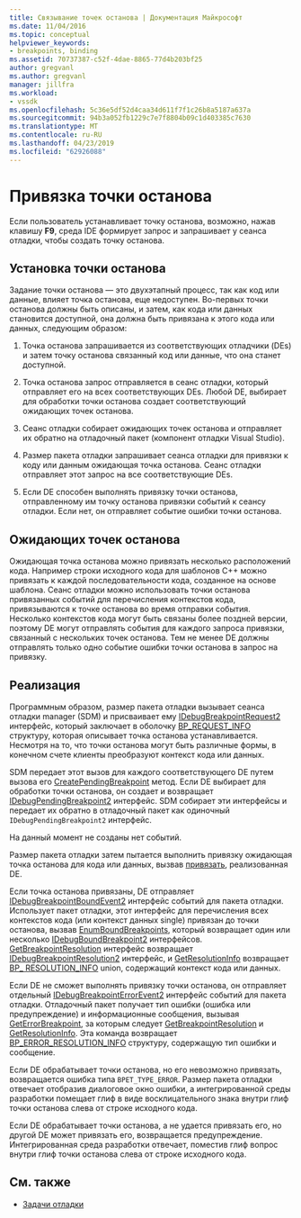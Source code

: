 ```yaml
---
title: Связывание точек останова | Документация Майкрософт
ms.date: 11/04/2016
ms.topic: conceptual
helpviewer_keywords:
- breakpoints, binding
ms.assetid: 70737387-c52f-4dae-8865-77d4b203bf25
author: gregvanl
ms.author: gregvanl
manager: jillfra
ms.workload:
- vssdk
ms.openlocfilehash: 5c36e5df52d4caa34d611f7f1c26b8a5187a637a
ms.sourcegitcommit: 94b3a052fb1229c7e7f8804b09c1d403385c7630
ms.translationtype: MT
ms.contentlocale: ru-RU
ms.lasthandoff: 04/23/2019
ms.locfileid: "62926088"
---
```

# <a name="bind-breakpoints"></a>Привязка точки останова
Если пользователь устанавливает точку останова, возможно, нажав клавишу **F9**, среда IDE формирует запрос и запрашивает у сеанса отладки, чтобы создать точку останова.

## <a name="set-a-breakpoint"></a>Установка точки останова
 Задание точки останова — это двухэтапный процесс, так как код или данные, влияет точка останова, еще недоступен. Во-первых точки останова должны быть описаны, и затем, как кода или данных становится доступной, она должна быть привязана к этого кода или данных, следующим образом:

1. Точка останова запрашивается из соответствующих отладчики (DEs) и затем точку останова связанный код или данные, что она станет доступной.

2. Точка останова запрос отправляется в сеанс отладки, который отправляет его на всех соответствующих DEs. Любой DE, выбирает для обработки точки останова создает соответствующий ожидающих точек останова.

3. Сеанс отладки собирает ожидающих точек останова и отправляет их обратно на отладочный пакет (компонент отладки Visual Studio).

4. Размер пакета отладки запрашивает сеанса отладки для привязки к коду или данным ожидающая точка останова. Сеанс отладки отправляет этот запрос на все соответствующие DEs.

5. Если DE способен выполнять привязку точки останова, отправленному им точку останова привязки событий к сеансу отладки. Если нет, он отправляет событие ошибки точки останова.

## <a name="pending-breakpoints"></a>Ожидающих точек останова
 Ожидающая точка останова можно привязать несколько расположений кода. Например строки исходного кода для шаблонов C++ можно привязать к каждой последовательности кода, созданное на основе шаблона. Сеанс отладки можно использовать точки останова привязанных событий для перечисления контекстов кода, привязываются к точке останова во время отправки события. Несколько контекстов кода могут быть связаны более поздней версии, поэтому DE могут отправлять события для каждого запроса привязки, связанный с нескольких точек останова. Тем не менее DE должны отправлять только одно событие ошибки точки останова в запрос на привязку.

## <a name="implementation"></a>Реализация
 Программным образом, размер пакета отладки вызывает сеанса отладки manager (SDM) и присваивает ему [IDebugBreakpointRequest2](../../extensibility/debugger/reference/idebugbreakpointrequest2.md) интерфейс, который заключает в оболочку [BP_REQUEST_INFO](../../extensibility/debugger/reference/bp-request-info.md) структуру, которая описывает точка останова устанавливается. Несмотря на то, что точки останова могут быть различные формы, в конечном счете клиенты преобразуют контекст кода или данных.

 SDM передает этот вызов для каждого соответствующего DE путем вызова его [CreatePendingBreakpoint](../../extensibility/debugger/reference/idebugengine2-creatependingbreakpoint.md) метод. Если DE выбирает для обработки точки останова, он создает и возвращает [IDebugPendingBreakpoint2](../../extensibility/debugger/reference/idebugpendingbreakpoint2.md) интерфейс. SDM собирает эти интерфейсы и передает их обратно в отладочный пакет как одиночный `IDebugPendingBreakpoint2` интерфейс.

 На данный момент не созданы нет событий.

 Размер пакета отладки затем пытается выполнить привязку ожидающая точка останова для кода или данных, вызвав [привязать](../../extensibility/debugger/reference/idebugpendingbreakpoint2-bind.md), реализованная DE.

 Если точка останова привязаны, DE отправляет [IDebugBreakpointBoundEvent2](../../extensibility/debugger/reference/idebugbreakpointboundevent2.md) интерфейс событий для пакета отладки. Использует пакет отладки, этот интерфейс для перечисления всех контекстов кода (или контекст данных single) привязан до точки останова, вызвав [EnumBoundBreakpoints](../../extensibility/debugger/reference/idebugbreakpointboundevent2-enumboundbreakpoints.md), который возвращает один или несколько [IDebugBoundBreakpoint2](../../extensibility/debugger/reference/idebugboundbreakpoint2.md) интерфейсов. [GetBreakpointResolution](../../extensibility/debugger/reference/idebugboundbreakpoint2-getbreakpointresolution.md) интерфейс возвращает [IDebugBreakpointResolution2](../../extensibility/debugger/reference/idebugbreakpointresolution2.md) интерфейс, и [GetResolutionInfo](../../extensibility/debugger/reference/idebugbreakpointresolution2-getresolutioninfo.md) возвращает [BP_ RESOLUTION_INFO](../../extensibility/debugger/reference/bp-resolution-info.md) union, содержащий контекст кода или данных.

 Если DE не сможет выполнять привязку точки останова, он отправляет отдельный [IDebugBreakpointErrorEvent2](../../extensibility/debugger/reference/idebugbreakpointerrorevent2.md) интерфейс событий для пакета отладки. Отладочный пакет получает тип ошибки (ошибка или предупреждение) и информационные сообщения, вызывая [GetErrorBreakpoint](../../extensibility/debugger/reference/idebugbreakpointerrorevent2-geterrorbreakpoint.md), за которым следует [GetBreakpointResolution](../../extensibility/debugger/reference/idebugerrorbreakpoint2-getbreakpointresolution.md) и [ GetResolutionInfo](../../extensibility/debugger/reference/idebugerrorbreakpointresolution2-getresolutioninfo.md). Эта команда возвращает [BP_ERROR_RESOLUTION_INFO](../../extensibility/debugger/reference/bp-error-resolution-info.md) структуру, содержащую тип ошибки и сообщение.

 Если DE обрабатывает точки останова, но его невозможно привязать, возвращается ошибка типа `BPET_TYPE_ERROR`. Размер пакета отладки отвечает отобразив диалоговое окно ошибки, а интегрированной среды разработки помещает глиф в виде восклицательного знака внутри глиф точки останова слева от строке исходного кода.

 Если DE обрабатывает точки останова, а не удается привязать его, но другой DE может привязать его, возвращается предупреждение. Интегрированная среда разработки отвечает, поместив глиф вопрос внутри глиф точки останова слева от строке исходного кода.

## <a name="see-also"></a>См. также
- [Задачи отладки](../../extensibility/debugger/debugging-tasks.md)